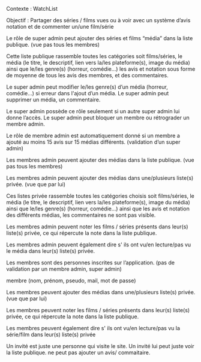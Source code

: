 Contexte : WatchList

Objectif : Partager des séries / films vues ou à voir avec un système d’avis notation et de commenter un/une film/série

Le rôle de super admin peut ajouter des séries et films “média” dans la liste publique.
(vue pas tous les membres)

Cette liste publique rassemble toutes les catégories soit films/séries, le média (le titre, le descriptif, lien vers la/les plateforme(s), image du média) ainsi que le/les genre(s) (horreur, comédie…) les avis et notation sous forme de moyenne de tous les avis des membres, et des commentaires.

Le super admin peut modifier le/les genre(s) d’un média (horreur, comédie…) si erreur dans l'ajout d’un média.
Le super admin peut supprimer un média, un commentaire.

Le super admin possède ce rôle seulement si un autre super admin lui donne l’accès.
Le super admin peut bloquer un membre ou rétrograder un membre admin.

Le rôle de membre admin est automatiquement donné si un membre a ajouté au moins 15 avis sur 15 médias différents. (validation d’un super admin)

Les membres admin peuvent ajouter des médias dans la liste publique. (vue pas tous les membres)

Les membres admin peuvent ajouter des médias dans une/plusieurs liste(s) privée. (vue que par lui)

Ces listes privée rassemble toutes les catégories choisis soit films/séries, le média (le titre, le descriptif, lien vers la/les plateforme(s), image du média) ainsi que le/les genre(s) (horreur, comédie…) ainsi que les avis et notation des différents médias, les commentaires ne sont pas visible.

Les membres admin peuvent noter les films / séries présents dans leur(s) liste(s) privée,
ce qui répercute la note dans la liste publique.

Les membres admin peuvent également dire s' ils ont vu/en lecture/pas vu le média dans leur(s) liste(s) privée.

Les membres sont des personnes inscrites sur l’application. (pas de validation par un membre admin, super admin)

membre (nom, prénom, pseudo, mail, mot de passe)

Les membres peuvent ajouter des médias dans une/plusieurs liste(s) privée. (vue que par lui)

Les membres peuvent noter les films / séries présents dans leur(s) liste(s) privée, ce qui répercute la note dans la liste publique.

Les membres peuvent également dire s' ils ont vu/en lecture/pas vu la série/film dans leur(s) liste(s) privée

Un invité est juste une personne qui visite le site.
Un invité lui peut juste voir la liste publique. ne peut pas ajouter un avis/ commaitaire.
